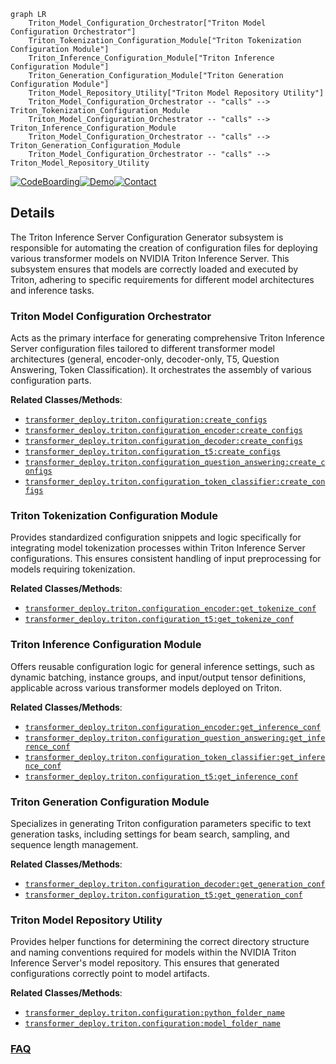 ```mermaid
graph LR
    Triton_Model_Configuration_Orchestrator["Triton Model Configuration Orchestrator"]
    Triton_Tokenization_Configuration_Module["Triton Tokenization Configuration Module"]
    Triton_Inference_Configuration_Module["Triton Inference Configuration Module"]
    Triton_Generation_Configuration_Module["Triton Generation Configuration Module"]
    Triton_Model_Repository_Utility["Triton Model Repository Utility"]
    Triton_Model_Configuration_Orchestrator -- "calls" --> Triton_Tokenization_Configuration_Module
    Triton_Model_Configuration_Orchestrator -- "calls" --> Triton_Inference_Configuration_Module
    Triton_Model_Configuration_Orchestrator -- "calls" --> Triton_Generation_Configuration_Module
    Triton_Model_Configuration_Orchestrator -- "calls" --> Triton_Model_Repository_Utility
```

[![CodeBoarding](https://img.shields.io/badge/Generated%20by-CodeBoarding-9cf?style=flat-square)](https://github.com/CodeBoarding/GeneratedOnBoardings)[![Demo](https://img.shields.io/badge/Try%20our-Demo-blue?style=flat-square)](https://www.codeboarding.org/demo)[![Contact](https://img.shields.io/badge/Contact%20us%20-%20contact@codeboarding.org-lightgrey?style=flat-square)](mailto:contact@codeboarding.org)

## Details

The Triton Inference Server Configuration Generator subsystem is responsible for automating the creation of configuration files for deploying various transformer models on NVIDIA Triton Inference Server. This subsystem ensures that models are correctly loaded and executed by Triton, adhering to specific requirements for different model architectures and inference tasks.

### Triton Model Configuration Orchestrator
Acts as the primary interface for generating comprehensive Triton Inference Server configuration files tailored to different transformer model architectures (general, encoder-only, decoder-only, T5, Question Answering, Token Classification). It orchestrates the assembly of various configuration parts.


**Related Classes/Methods**:

- <a href="https://github.com/ELS-RD/transformer-deploy/blob/main/src/transformer_deploy/triton/configuration.py" target="_blank" rel="noopener noreferrer">`transformer_deploy.triton.configuration:create_configs`</a>
- <a href="https://github.com/ELS-RD/transformer-deploy/blob/main/src/transformer_deploy/triton/configuration_encoder.py" target="_blank" rel="noopener noreferrer">`transformer_deploy.triton.configuration_encoder:create_configs`</a>
- <a href="https://github.com/ELS-RD/transformer-deploy/blob/main/src/transformer_deploy/triton/configuration_decoder.py" target="_blank" rel="noopener noreferrer">`transformer_deploy.triton.configuration_decoder:create_configs`</a>
- <a href="https://github.com/ELS-RD/transformer-deploy/blob/main/src/transformer_deploy/triton/configuration_t5.py" target="_blank" rel="noopener noreferrer">`transformer_deploy.triton.configuration_t5:create_configs`</a>
- <a href="https://github.com/ELS-RD/transformer-deploy/blob/main/src/transformer_deploy/triton/configuration_question_answering.py" target="_blank" rel="noopener noreferrer">`transformer_deploy.triton.configuration_question_answering:create_configs`</a>
- <a href="https://github.com/ELS-RD/transformer-deploy/blob/main/src/transformer_deploy/triton/configuration_token_classifier.py" target="_blank" rel="noopener noreferrer">`transformer_deploy.triton.configuration_token_classifier:create_configs`</a>


### Triton Tokenization Configuration Module
Provides standardized configuration snippets and logic specifically for integrating model tokenization processes within Triton Inference Server configurations. This ensures consistent handling of input preprocessing for models requiring tokenization.


**Related Classes/Methods**:

- <a href="https://github.com/ELS-RD/transformer-deploy/blob/main/src/transformer_deploy/triton/configuration_encoder.py" target="_blank" rel="noopener noreferrer">`transformer_deploy.triton.configuration_encoder:get_tokenize_conf`</a>
- <a href="https://github.com/ELS-RD/transformer-deploy/blob/main/src/transformer_deploy/triton/configuration_t5.py" target="_blank" rel="noopener noreferrer">`transformer_deploy.triton.configuration_t5:get_tokenize_conf`</a>


### Triton Inference Configuration Module
Offers reusable configuration logic for general inference settings, such as dynamic batching, instance groups, and input/output tensor definitions, applicable across various transformer models deployed on Triton.


**Related Classes/Methods**:

- <a href="https://github.com/ELS-RD/transformer-deploy/blob/main/src/transformer_deploy/triton/configuration_encoder.py" target="_blank" rel="noopener noreferrer">`transformer_deploy.triton.configuration_encoder:get_inference_conf`</a>
- <a href="https://github.com/ELS-RD/transformer-deploy/blob/main/src/transformer_deploy/triton/configuration_question_answering.py" target="_blank" rel="noopener noreferrer">`transformer_deploy.triton.configuration_question_answering:get_inference_conf`</a>
- <a href="https://github.com/ELS-RD/transformer-deploy/blob/main/src/transformer_deploy/triton/configuration_token_classifier.py" target="_blank" rel="noopener noreferrer">`transformer_deploy.triton.configuration_token_classifier:get_inference_conf`</a>
- <a href="https://github.com/ELS-RD/transformer-deploy/blob/main/src/transformer_deploy/triton/configuration_t5.py" target="_blank" rel="noopener noreferrer">`transformer_deploy.triton.configuration_t5:get_inference_conf`</a>


### Triton Generation Configuration Module
Specializes in generating Triton configuration parameters specific to text generation tasks, including settings for beam search, sampling, and sequence length management.


**Related Classes/Methods**:

- <a href="https://github.com/ELS-RD/transformer-deploy/blob/main/src/transformer_deploy/triton/configuration_decoder.py" target="_blank" rel="noopener noreferrer">`transformer_deploy.triton.configuration_decoder:get_generation_conf`</a>
- <a href="https://github.com/ELS-RD/transformer-deploy/blob/main/src/transformer_deploy/triton/configuration_t5.py" target="_blank" rel="noopener noreferrer">`transformer_deploy.triton.configuration_t5:get_generation_conf`</a>


### Triton Model Repository Utility
Provides helper functions for determining the correct directory structure and naming conventions required for models within the NVIDIA Triton Inference Server's model repository. This ensures that generated configurations correctly point to model artifacts.


**Related Classes/Methods**:

- <a href="https://github.com/ELS-RD/transformer-deploy/blob/main/src/transformer_deploy/triton/configuration.py" target="_blank" rel="noopener noreferrer">`transformer_deploy.triton.configuration:python_folder_name`</a>
- <a href="https://github.com/ELS-RD/transformer-deploy/blob/main/src/transformer_deploy/triton/configuration.py" target="_blank" rel="noopener noreferrer">`transformer_deploy.triton.configuration:model_folder_name`</a>




### [FAQ](https://github.com/CodeBoarding/GeneratedOnBoardings/tree/main?tab=readme-ov-file#faq)